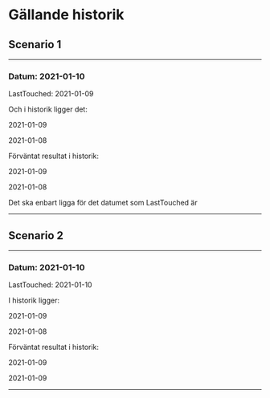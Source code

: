 # Gällande historik

## Scenario 1
-----------
### Datum: 2021-01-10 


LastTouched: 2021-01-09

Och i historik ligger det: 

2021-01-09

2021-01-08

Förväntat resultat i historik:

2021-01-09

2021-01-08

Det ska enbart ligga för det datumet som LastTouched är

---

## Scenario 2
-----------
### Datum: 2021-01-10 


LastTouched: 2021-01-10

I historik ligger: 

2021-01-09

2021-01-08

Förväntat resultat i historik:

2021-01-09

2021-01-09

---

